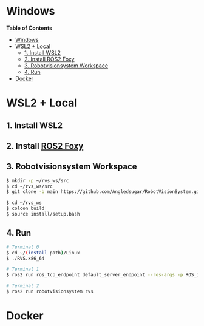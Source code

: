 # Windows

**Table of Contents**
- [Windows](#windows)
- [WSL2 + Local](#wsl2--local)
  - [1. Install WSL2](#1-install-wsl2)
  - [2. Install ROS2 Foxy](#2-install-ros2-foxy)
  - [3. Robotvisionsystem Workspace](#3-robotvisionsystem-workspace)
  - [4. Run](#4-run)
- [Docker](#docker)

# WSL2 + Local
## 1. Install WSL2
## 2. Install [ROS2 Foxy](https://docs.ros.org/en/foxy/Installation/Ubuntu-Install-Debians.html)
## 3. Robotvisionsystem Workspace
```bash
$ mkdir -p ~/rvs_ws/src
$ cd ~/rvs_ws/src
$ git clone -b main https://github.com/Angledsugar/RobotVisionSystem.git

$ cd ~/rvs_ws
$ colcon build
$ source install/setup.bash
```
## 4. Run
```bash
# Terminal 0
$ cd ~/(install path)/Linux
$ ./RVS.x86_64
```
```bash
# Terminal 1
$ ros2 run ros_tcp_endpoint default_server_endpoint --ros-args -p ROS_IP:=127.0.0.1 -p ROS_TCP_PORT:=10000
```

```bash
# Terminal 2
$ ros2 run robotvisionsystem rvs
```

# Docker


